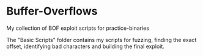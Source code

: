 # Buffer-Overflows
My collection of BOF exploit scripts for practice-binaries

The "Basic Scripts" folder contains my scripts for fuzzing, finding the exact offset, identifying bad characters and building the final exploit.
